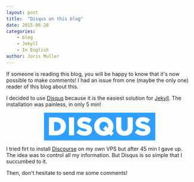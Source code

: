 ```yaml
---
layout: post
title:  "Disqus on this blog"
date: 2015-06-28
categories: 
    - blog 
    - Jekyll 
    - In English
author: Joris Muller
---
```


If someone is reading this blog, you will be happy to know that it's now possible to make comments! I had an issue from one (maybe the only one) reader of this blog about this. 

I decided to use [Disqus](https://disqus.com) because it is the easiest solution for [Jekyll](http://jekyllrb.com/). The installation was painless, in only 5 min!

<img src="/assets/Disqus.png" title="Disqus logo"  style="display: block; margin: auto;" />

I tried firt to install [Discourse](http://www.discourse.org/) on my own VPS but after 45 min I gave up. The idea was to control all my information. But Disqus is so simple that I succumbed to it.

Then, don't hesitate to send me some comments!

